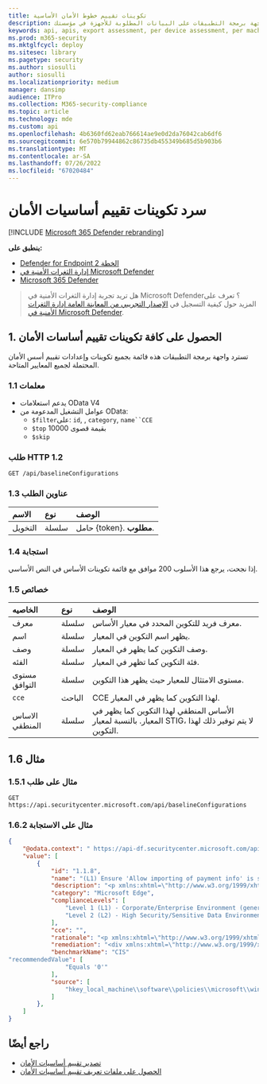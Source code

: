 ```yaml
---
title: تكوينات تقييم خطوط الأمان الأساسية
description: يوفر معلومات حول تكوينات تقييم خطوط الأمان الأساسية التي تسحب بيانات "إدارة المخاطر والثغرات الأمنية". هناك استدعاءات واجهة برمجة تطبيقات مختلفة للحصول على أنواع مختلفة من البيانات. بشكل عام، يحتوي كل استدعاء لواجهة برمجة التطبيقات على البيانات المطلوبة للأجهزة في مؤسستك.
keywords: api, apis, export assessment, per device assessment, per machine assessment, vulnerability assessment report, device vulnerability assessment, device vulnerability report, secure configuration assessment, secure configuration report, software vulnerabilities assessment, software vulnerability report, software vulnerability report, vulnerability report by machine,
ms.prod: m365-security
ms.mktglfcycl: deploy
ms.sitesec: library
ms.pagetype: security
ms.author: siosulli
author: siosulli
ms.localizationpriority: medium
manager: dansimp
audience: ITPro
ms.collection: M365-security-compliance
ms.topic: article
ms.technology: mde
ms.custom: api
ms.openlocfilehash: 4b6360fd62eab766614ae9e0d2da76042cab6df6
ms.sourcegitcommit: 6e570b79944862c86735db455349b685d5b903b6
ms.translationtype: MT
ms.contentlocale: ar-SA
ms.lasthandoff: 07/26/2022
ms.locfileid: "67020484"
---
```

# <a name="list-security-baselines-assessment-configurations"></a>سرد تكوينات تقييم أساسيات الأمان

[!INCLUDE [Microsoft 365 Defender rebranding](../../includes/microsoft-defender.md)]

**ينطبق على:**

- [Defender for Endpoint الخطة 2](https://go.microsoft.com/fwlink/?linkid=2154037)
- [إدارة الثغرات الأمنية في Microsoft Defender](../defender-vulnerability-management/index.yml)
- [Microsoft 365 Defender](https://go.microsoft.com/fwlink/?linkid=2118804)

> هل تريد تجربة إدارة الثغرات الأمنية في Microsoft Defender؟ تعرف على المزيد حول كيفية التسجيل في [الإصدار التجريبي من المعاينة العامة إدارة الثغرات الأمنية في Microsoft Defender](../defender-vulnerability-management/get-defender-vulnerability-management.md).

## <a name="1-get-all-security-baselines-assessment-configurations"></a>1. الحصول على كافة تكوينات تقييم أساسات الأمان

تسترد واجهة برمجة التطبيقات هذه قائمة بجميع تكوينات وإعدادات تقييم أسس الأمان المحتملة لجميع المعايير المتاحة.

### <a name="11-parameters"></a>1.1 معلمات

- يدعم استعلامات OData V4
- عوامل التشغيل المدعومة من OData:
  - `$filter`على: `id`, , `category`, `name``CCE`
  - `$top` بقيمة قصوى 10000
  - `$skip`

### <a name="12-http-request"></a>طلب HTTP 1.2

```http
GET /api/baselineConfigurations 
```

### <a name="13-request-headers"></a>1.3 عناوين الطلب

الاسم|نوع|الوصف
:---|:---|:---
التخويل|سلسلة|حامل {token}. **مطلوب**.

### <a name="14-response"></a>1.4 استجابة

إذا نجحت، يرجع هذا الأسلوب 200 موافق مع قائمة تكوينات الأساس في النص الأساسي.

### <a name="15-properties"></a>1.5 خصائص

|الخاصيه | نوع | الوصف |
|:---|:---|:---|
|معرف | سلسلة | معرف فريد للتكوين المحدد في معيار الأساس.
|اسم | سلسلة | يظهر اسم التكوين في المعيار.
|وصف | سلسلة | وصف التكوين كما يظهر في المعيار.
|الفئه | سلسلة | فئة التكوين كما تظهر في المعيار.
|مستوى التوافق|سلسلة|مستوى الامتثال للمعيار حيث يظهر هذا التكوين.
|`cce`|الباحث|CCE لهذا التكوين كما يظهر في المعيار.
|الاساس المنطقي |سلسلة|الأساس المنطقي لهذا التكوين كما يظهر في المعيار. بالنسبة لمعيار STIG، لا يتم توفير ذلك لهذا التكوين.

## <a name="16-example"></a>مثال 1.6

### <a name="151-request-example"></a>مثال على طلب 1.5.1

```http
GET https://api.securitycenter.microsoft.com/api/baselineConfigurations
```

### <a name="162-response-example"></a>مثال على الاستجابة 1.6.2

```json
{
    "@odata.context": " https://api-df.securitycenter.microsoft.com/api/$metadata#BaselineConfigurations ", 
    "value": [
        {
            "id": "1.1.8", 
            "name": "(L1) Ensure 'Allow importing of payment info' is set to 'Disabled'",
            "description": "<p xmlns:xhtml=\"http://www.w3.org/1999/xhtml\">This policy setting controls whether users are able to import payment information from another browser into Microsoft Edge as well as whether payment information is imported on first use.</p>",
            "category": "Microsoft Edge",
            "complianceLevels": [
                "Level 1 (L1) - Corporate/Enterprise Environment (general use)",
                "Level 2 (L2) - High Security/Sensitive Data Environment (limited functionality)"
            ],
            "cce": "",
            "rationale": "<p xmlns:xhtml=\"http://www.w3.org/1999/xhtml\">Having payment information automatically imported or allowing users to import payment data from another browser into Microsoft Edge could allow for sensitive data to be imported into Edge.</p>",
            "remediation": "<div xmlns:xhtml=\"http://www.w3.org/1999/xhtml\">\r\n  <p>\r\n    <p>\r\nTo establish the recommended configuration via GP, set the following UI path to                 <span class=\"inline_block\">Disabled</span></p>\r\n    <code class=\"code_block\">Computer Configuration\\Policies\\Administrative Templates\\Microsoft Edge\\Allow importing of payment info\r\n</code>\r\n    <p>\r\n      <strong>Note:</strong>\r\n This Group Policy path may not exist by default. It is provided by the Group Policy template                 <span class=\"inline_block\">MSEdge.admx/adml</span>\r\n that can be downloaded from Microsoft                 <a href=\"https://www.microsoft.com/en-us/edge/business/download\">here</a>\r\n.              </p>\r\n    <p class=\"bold\">Impact:</p>\r\n    <p>\r\n      <p>Users will be unable to perform a payment information import from other browsers into Microsoft Edge.</p>\r\n    </p>\r\n  </p>\r\n</div>",
            "benchmarkName": "CIS"
"recommendedValue": [ 
                "Equals '0'" 
            ], 
            "source": [ 
                "hkey_local_machine\\software\\policies\\microsoft\\windows\\eventlog\\security\\retention" 
            ]
        }, 
    ] 
} 
```

## <a name="see-also"></a>راجع أيضًا

- [تصدير تقييم أساسيات الأمان](export-security-baseline-assessment.md)
- [الحصول على ملفات تعريف تقييم أساسيات الأمان](get-security-baselines-assessment-profiles.md)
